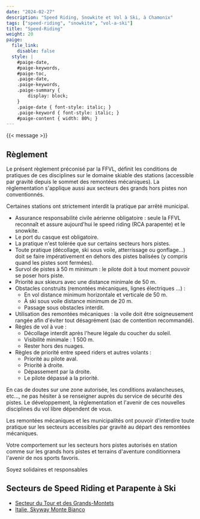 ```yaml
---
date: "2024-02-27"
description: "Speed Riding, Snowkite et Vol à Ski, à Chamonix"
tags: ["speed-riding", "snowkite", "vol-a-ski"]
title: "Speed-Riding"
weight: 20
paige:
  file_link:
    disable: false
  style: |
    #paige-date,
    #paige-keywords,
    #paige-toc,
    .paige-date,
    .paige-keywords,
    .paige-summary {
        display: block;
    }
    .paige-date { font-style: italic; }
    .paige-keyword { font-style: italic; }
    #paige-content { width: 80%; }
---
```


{{< message >}}

## Règlement

Le présent règlement préconisé par la FFVL, définit les conditions de pratiques de ces disciplines sur le domaine skiable des stations (accessible par gravité depuis le sommet des remontées mécaniques).
La réglementation s'applique aussi aux secteurs des grands hors pistes non conventionnés.

Certaines stations ont strictement interdit la pratique par arrêté municipal.

* Assurance responsabilité civile aérienne obligatoire : seule la FFVL reconnaît et assure aujourd'hui le speed riding (RCA parapente) et le snowkite.
* Le port du casque est obligatoire.
* La pratique n'est tolérée que sur certains secteurs hors pistes.
* Toute pratique (décollage, ski sous voile, atterrissage ou gonflage…) doit se faire impérativement en dehors des pistes balisées (y compris quand les pistes sont fermées).
* Survol de pistes à 50 m minimum : le pilote doit à tout moment pouvoir se poser hors piste.
* Priorité aux skieurs avec une distance minimale de 50 m.
* Obstacles construits (remontées mécaniques, lignes électriques ...) :
    * En vol distance minimum horizontale et verticale de 50 m.
    * À ski sous voile distance minimum de 20 m.
    * Passage sous obstacles interdit.
* Utilisation des remontées mécaniques : la voile doit être soigneusement rangée afin d'éviter tout désagrément (sac de contention recommandé).
* Règles de vol à vue :
    * Décollage interdit après l'heure légale du coucher du soleil.
    * Visibilité minimale : 1 500 m.
    * Rester hors des nuages.
* Règles de priorité entre speed riders et autres volants :
    * Priorité au pilote aval.
    * Priorité à droite.
    * Dépassement par la droite.
    * Le pilote dépassé a la priorité.

En cas de doutes sur une zone autorisée, les conditions avalancheuses, etc..., ne pas hésiter à se renseigner auprès du service de sécurité des pistes.
Le développement, la réglementation et l'avenir de ces nouvelles disciplines du vol libre dépendent de vous.

Les remontées mécaniques et les municipalités ont pouvoir d'interdire toute pratique sur les secteurs accessibles par gravité au départ des remontées mécaniques.

Votre comportement sur les secteurs hors pistes autorisés en station comme sur les grands hors pistes et terrains d'aventure conditionnera l'avenir de nos sports favoris.

Soyez solidaires et responsables

## Secteurs de Speed Riding et Parapente à Ski

* [Secteur du Tour et des Grands-Montets](https://www.parapente-mont-blanc.info/content/secteur-du-tour-et-des-grands-montets)
* [Italie, Skyway Monte Bianco](https://www.parapente-mont-blanc.info/content/regles-parapente-%C3%A0-entr%C3%A8ves-italie)
